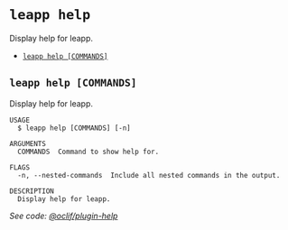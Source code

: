 `leapp help`
============

Display help for leapp.

* [`leapp help [COMMANDS]`](#leapp-help-commands)

## `leapp help [COMMANDS]`

Display help for leapp.

```console
USAGE
  $ leapp help [COMMANDS] [-n]

ARGUMENTS
  COMMANDS  Command to show help for.

FLAGS
  -n, --nested-commands  Include all nested commands in the output.

DESCRIPTION
  Display help for leapp.
```

_See code: [@oclif/plugin-help](https://github.com/oclif/plugin-help/blob/v5.2.17/src/commands/help.ts)_
